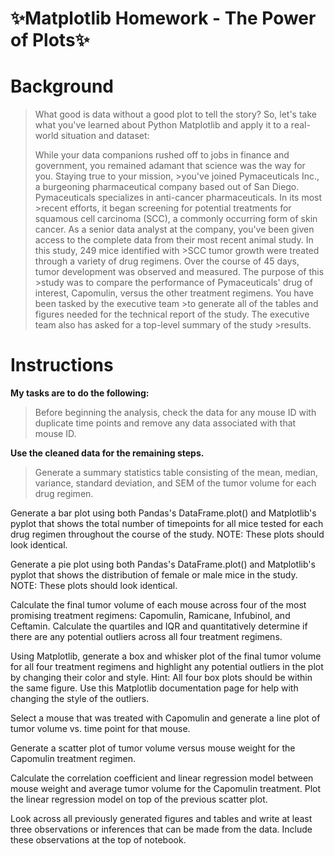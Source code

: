 # :sparkles:Matplotlib Homework - The Power of Plots:sparkles:

# Background
>What good is data without a good plot to tell the story?
>So, let's take what you've learned about Python Matplotlib and apply it to a real-world situation and dataset:
>
>While your data companions rushed off to jobs in finance and government, you remained adamant that science was the way for you. Staying true to your mission, >you've joined Pymaceuticals Inc., a burgeoning pharmaceutical company based out of San Diego. Pymaceuticals specializes in anti-cancer pharmaceuticals. In its most >recent efforts, it began screening for potential treatments for squamous cell carcinoma (SCC), a commonly occurring form of skin cancer.
>As a senior data analyst at the company, you've been given access to the complete data from their most recent animal study. In this study, 249 mice identified with >SCC tumor growth were treated through a variety of drug regimens. Over the course of 45 days, tumor development was observed and measured. The purpose of this >study was to compare the performance of Pymaceuticals' drug of interest, Capomulin, versus the other treatment regimens. You have been tasked by the executive team >to generate all of the tables and figures needed for the technical report of the study. The executive team also has asked for a top-level summary of the study >results.

# Instructions
<B>My tasks are to do the following:</B>
>Before beginning the analysis, check the data for any mouse ID with duplicate time points and remove any data associated with that mouse ID.


<B>Use the cleaned data for the remaining steps.</B>
>Generate a summary statistics table consisting of the mean, median, variance, standard deviation, and SEM of the tumor volume for each drug regimen.


Generate a bar plot using both Pandas's DataFrame.plot() and Matplotlib's pyplot that shows the total number of timepoints for all mice tested for each drug regimen throughout the course of the study.
NOTE: These plots should look identical.


Generate a pie plot using both Pandas's DataFrame.plot() and Matplotlib's pyplot that shows the distribution of female or male mice in the study.
NOTE: These plots should look identical.


Calculate the final tumor volume of each mouse across four of the most promising treatment regimens: Capomulin, Ramicane, Infubinol, and Ceftamin. Calculate the quartiles and IQR and quantitatively determine if there are any potential outliers across all four treatment regimens.


Using Matplotlib, generate a box and whisker plot of the final tumor volume for all four treatment regimens and highlight any potential outliers in the plot by changing their color and style.
Hint: All four box plots should be within the same figure. Use this Matplotlib documentation page for help with changing the style of the outliers.


Select a mouse that was treated with Capomulin and generate a line plot of tumor volume vs. time point for that mouse.


Generate a scatter plot of tumor volume versus mouse weight for the Capomulin treatment regimen.


Calculate the correlation coefficient and linear regression model between mouse weight and average tumor volume for the Capomulin treatment. Plot the linear regression model on top of the previous scatter plot.


Look across all previously generated figures and tables and write at least three observations or inferences that can be made from the data. Include these observations at the top of notebook.

